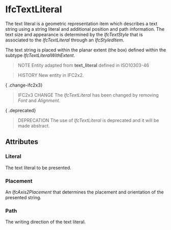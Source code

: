 # IfcTextLiteral

The text literal is a geometric representation item which describes a text string using a string literal and additional position and path information. The text size and appearance is determined by the _IfcTextStyle_ that is associated to the _IfcTextLiteral_ through an _IfcStyledItem_.

The text string is placed within the planar extent (the box) defined within the subtype _IfcTextLiteralWithExtent_.

> NOTE Entity adapted from **text_literal** defined in ISO10303-46

> HISTORY New entity in IFC2x2.

{ .change-ifc2x3}
> IFC2x3 CHANGE The _IfcTextLiteral_ has been changed by removing _Font_ and _Alignment_.

{ .deprecated}
> DEPRECATION The use of _IfcTextLiteral_ is deprecated and it will be made abstract.

## Attributes

### Literal
The text literal to be presented.

### Placement
An _IfcAxis2Placement_ that determines the placement and orientation of the presented string.

### Path
The writing direction of the text literal.
